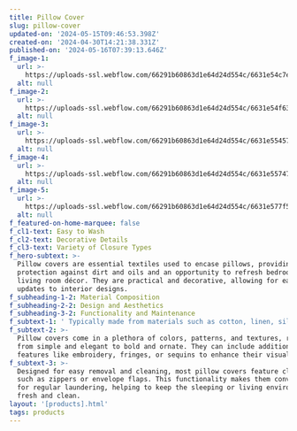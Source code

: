 ```yaml
---
title: Pillow Cover
slug: pillow-cover
updated-on: '2024-05-15T09:46:53.398Z'
created-on: '2024-04-30T14:21:38.331Z'
published-on: '2024-05-16T07:39:13.646Z'
f_image-1:
  url: >-
    https://uploads-ssl.webflow.com/66291b60863d1e64d24d554c/6631e54c7ea993708b9275cd_71pwY8rccIL._AC_UF894%2C1000_QL80_.jpg
  alt: null
f_image-2:
  url: >-
    https://uploads-ssl.webflow.com/66291b60863d1e64d24d554c/6631e54f63bcf910f6cf2471_81ilH40HE3L.jpg
  alt: null
f_image-3:
  url: >-
    https://uploads-ssl.webflow.com/66291b60863d1e64d24d554c/6631e554573d1fe44de3b75e_Mediterranblue_597d9843-2fa5-4ea4-81c8-7fc2f5ecb8cb_1050x700.webp
  alt: null
f_image-4:
  url: >-
    https://uploads-ssl.webflow.com/66291b60863d1e64d24d554c/6631e5574725a751ce059a3a_RD-1.jpg
  alt: null
f_image-5:
  url: >-
    https://uploads-ssl.webflow.com/66291b60863d1e64d24d554c/6631e577f52a42ecfcda3a18_s-l1200.jpg
  alt: null
f_featured-on-home-marquee: false
f_cl1-text: Easy to Wash
f_cl2-text: Decorative Details
f_cl3-text: Variety of Closure Types
f_hero-subtext: >-
  Pillow covers are essential textiles used to encase pillows, providing both
  protection against dirt and oils and an opportunity to refresh bedroom or
  living room décor. They are practical and decorative, allowing for easy
  updates to interior designs.
f_subheading-1-2: Material Composition
f_subheading-2-2: Design and Aesthetics
f_subheading-3-2: Functionality and Maintenance
f_subtext-1: ' Typically made from materials such as cotton, linen, silk, or synthetic fibers, pillow covers are selected for their durability, comfort, and ease of maintenance. Some materials may also have hypoallergenic properties, making them suitable for sensitive users.'
f_subtext-2: >-
  Pillow covers come in a plethora of colors, patterns, and textures, ranging
  from simple and elegant to bold and ornate. They can include additional
  features like embroidery, fringes, or sequins to enhance their visual appeal.
f_subtext-3: >-
  Designed for easy removal and cleaning, most pillow covers feature closures
  such as zippers or envelope flaps. This functionality makes them convenient
  for regular laundering, helping to keep the sleeping or living environment
  fresh and clean.
layout: '[products].html'
tags: products
---
```



